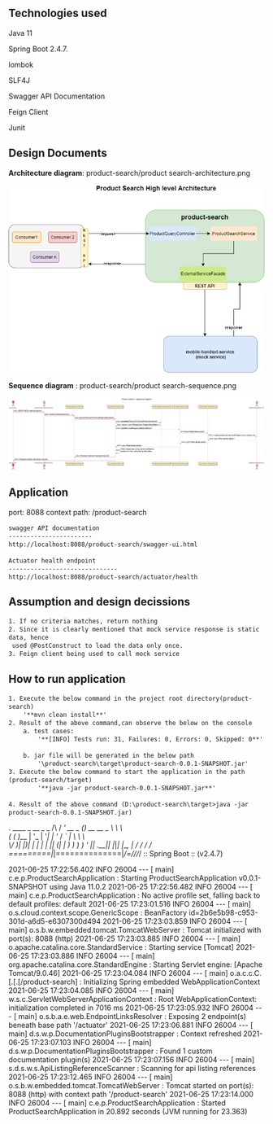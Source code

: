 Technologies used
-------------------------
Java 11

Spring Boot 2.4.7.

lombok

SLF4J

Swagger API Documentation

Feign Client

Junit

Design Documents
---------------------------------
**Architecture diagram**: product-search/product search-architecture.png

![alt text](https://github.com/pyramesh/product-search/blob/master/product-search-architecture.png)

**Sequence diagram** : product-search/product search-sequence.png

![alt text](https://github.com/pyramesh/product-search/blob/master/product-search-sequence.png)

Application
---------------------------
port: 8088
context path: /product-search

    swagger API documentation
    -----------------------
    http://localhost:8088/product-search/swagger-ui.html

    Actuator health endpoint
    ------------------------------
    http://localhost:8088/product-search/actuator/health

Assumption and design decissions
----------------------------------
    1. If no criteria matches, return nothing
    2. Since it is clearly mentioned that mock service response is static data, hence
     used @PostConstruct to load the data only once.
    3. Feign client being used to call mock service

How to run application
-----------------------------------
    1. Execute the below command in the project root directory(product-search)
        '**mvn clean install**'
    2. Result of the above command,can observe the below on the console
        a. test cases:
            '**[INFO] Tests run: 31, Failures: 0, Errors: 0, Skipped: 0**'

        b. jar file will be generated in the below path
            '\product-search\target\product-search-0.0.1-SNAPSHOT.jar'
    3. Execute the below command to start the application in the path (product-search/target)
            '**java -jar product-search-0.0.1-SNAPSHOT.jar**'

    4. Result of the above command (D:\product-search\target>java -jar product-search-0.0.1-SNAPSHOT.jar)


  .   ____          _            __ _ _
 /\\ / ___'_ __ _ _(_)_ __  __ _ \ \ \ \
( ( )\___ | '_ | '_| | '_ \/ _` | \ \ \ \
 \\/  ___)| |_)| | | | | || (_| |  ) ) ) )
  '  |____| .__|_| |_|_| |_\__, | / / / /
 =========|_|==============|___/=/_/_/_/
 :: Spring Boot ::                (v2.4.7)

2021-06-25 17:22:56.402  INFO 26004 --- [           main] c.e.p.ProductSearchApplication           : Starting ProductSearchApplication v0.0.1-SNAPSHOT using Java 11.0.2
2021-06-25 17:22:56.482  INFO 26004 --- [           main] c.e.p.ProductSearchApplication           : No active profile set, falling back to default profiles: default
2021-06-25 17:23:01.516  INFO 26004 --- [           main] o.s.cloud.context.scope.GenericScope     : BeanFactory id=2b6e5b98-c953-301d-a6d5-e6307300d494
2021-06-25 17:23:03.859  INFO 26004 --- [           main] o.s.b.w.embedded.tomcat.TomcatWebServer  : Tomcat initialized with port(s): 8088 (http)
2021-06-25 17:23:03.885  INFO 26004 --- [           main] o.apache.catalina.core.StandardService   : Starting service [Tomcat]
2021-06-25 17:23:03.886  INFO 26004 --- [           main] org.apache.catalina.core.StandardEngine  : Starting Servlet engine: [Apache Tomcat/9.0.46]
2021-06-25 17:23:04.084  INFO 26004 --- [           main] o.a.c.c.C.[.[.[/product-search]          : Initializing Spring embedded WebApplicationContext
2021-06-25 17:23:04.085  INFO 26004 --- [           main] w.s.c.ServletWebServerApplicationContext : Root WebApplicationContext: initialization completed in 7016 ms
2021-06-25 17:23:05.932  INFO 26004 --- [           main] o.s.b.a.e.web.EndpointLinksResolver      : Exposing 2 endpoint(s) beneath base path '/actuator'
2021-06-25 17:23:06.881  INFO 26004 --- [           main] d.s.w.p.DocumentationPluginsBootstrapper : Context refreshed
2021-06-25 17:23:07.103  INFO 26004 --- [           main] d.s.w.p.DocumentationPluginsBootstrapper : Found 1 custom documentation plugin(s)
2021-06-25 17:23:07.156  INFO 26004 --- [           main] s.d.s.w.s.ApiListingReferenceScanner     : Scanning for api listing references
2021-06-25 17:23:12.465  INFO 26004 --- [           main] o.s.b.w.embedded.tomcat.TomcatWebServer  : Tomcat started on port(s): 8088 (http) with context path '/product-search'
2021-06-25 17:23:14.000  INFO 26004 --- [           main] c.e.p.ProductSearchApplication           : Started ProductSearchApplication in 20.892 seconds (JVM running for 23.363)

